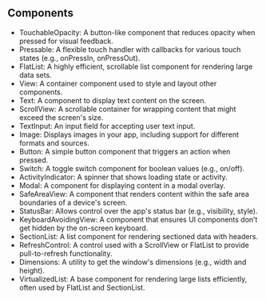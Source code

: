 ## Components
- TouchableOpacity: A button-like component that reduces opacity when pressed for visual feedback.
- Pressable: A flexible touch handler with callbacks for various touch states (e.g., onPressIn, onPressOut).
- FlatList: A highly efficient, scrollable list component for rendering large data sets.
- View: A container component used to style and layout other components.
- Text: A component to display text content on the screen.
- ScrollView: A scrollable container for wrapping content that might exceed the screen's size.
- TextInput: An input field for accepting user text input.
- Image: Displays images in your app, including support for different formats and sources.
- Button: A simple button component that triggers an action when pressed.
- Switch: A toggle switch component for boolean values (e.g., on/off).
- ActivityIndicator: A spinner that shows loading state or activity.
- Modal: A component for displaying content in a modal overlay.
- SafeAreaView: A component that renders content within the safe area boundaries of a device's screen.
- StatusBar: Allows control over the app's status bar (e.g., visibility, style).
- KeyboardAvoidingView: A component that ensures UI components don’t get hidden by the on-screen keyboard.
- SectionList: A list component for rendering sectioned data with headers.
- RefreshControl: A control used with a ScrollView or FlatList to provide pull-to-refresh functionality.
- Dimensions: A utility to get the window's dimensions (e.g., width and height).
- VirtualizedList: A base component for rendering large lists efficiently, often used by FlatList and SectionList.
